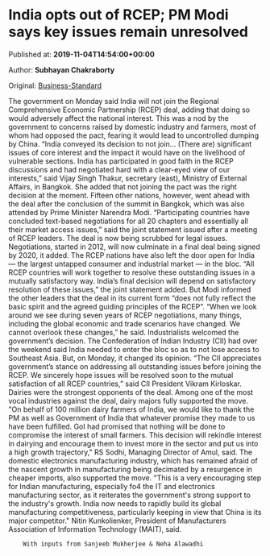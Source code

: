 
# India opts out of RCEP; PM Modi says key issues remain unresolved

Published at: **2019-11-04T14:54:00+00:00**

Author: **Subhayan Chakraborty**

Original: [Business-Standard](https://www.business-standard.com/article/economy-policy/india-opts-out-of-rcep-pm-modi-says-key-issues-remain-unresolved-119110401464_1.html)

The government on Monday said India will not join the Regional Comprehensive Economic Partnership (RCEP) deal, adding that doing so would adversely affect the national interest.
This was a nod by the government to concerns raised by domestic industry and farmers, most of whom had opposed the pact, fearing it would lead to uncontrolled dumping by China.
“India conveyed its decision to not join… (There are) significant issues of core interest and the impact it would have on the livelihood of vulnerable sections. India has participated in good faith in the RCEP discussions and had negotiated hard with a clear-eyed view of our interests,” said Vijay Singh Thakur, secretary (east), Ministry of External Affairs, in Bangkok.
She added that not joining the pact was the right decision at the moment.
Fifteen other nations, however, went ahead with the deal after the conclusion of the summit in Bangkok, which was also attended by Prime Minister Narendra Modi.
“Participating countries have concluded text-based negotiations for all 20 chapters and essentially all their market access issues,” said the joint statement issued after a meeting of RCEP leaders. The deal is now being scrubbed for legal issues.
Negotiations, started in 2012, will now culminate in a final deal being signed by 2020, it added.
The RCEP nations have also left the door open for India — the largest untapped consumer and industrial market — in the bloc. “All RCEP countries will work together to resolve these outstanding issues in a mutually satisfactory way. India’s final decision will depend on satisfactory resolution of these issues,” the joint statement added. But Modi informed the other leaders that the deal in its current form “does not fully reflect the basic spirit and the agreed guiding principles of the RCEP”.
“When we look around we see during seven years of RCEP negotiations, many things, including the global economic and trade scenarios have changed. We cannot overlook these changes,” he said.
Industrialists welcomed the government’s decision. The Confederation of Indian Industry (CII) had over the weekend said India needed to enter the bloc so as to not lose access to Southeast Asia. But, on Monday, it changed its opinion.
“The CII appreciates government’s stance on addressing all outstanding issues before joining the RCEP. We sincerely hope issues will be resolved soon to the mutual satisfaction of all RCEP countries,” said CII President Vikram Kirloskar. Dairies were the strongest opponents of the deal.
Among one of the most vocal industries against the deal, dairy majors fully supported the move. "On behalf of 100 million dairy farmers of India, we would like to thank the PM as well as Government of India that whatever promise they made to us have been fulfilled. GoI had promised that nothing will be done to compromise the interest of small farmers. This decision will rekindle interest in dairying and encourage them to invest more in the sector and put us into a high growth trajectory," RS Sodhi, Managing Director of Amul, said.
The domestic electronics manufacturing industry, which has remained afraid of the nascent growth in manufacturing being decimated by a resurgence in cheaper imports, also supported the move.
"This is a very encouraging step for Indian manufacturing, especially fo4 the IT and electronics manufacturing sector, as it reiterates the government's strong support to the industry's growth. India now needs to rapidly build its global manufacturing competitiveness, particularly keeping in view that China is its major competitor." Nitin Kunkolienker, President of Manufacturers Association of Information Technology (MAIT), said.

        With inputs from Sanjeeb Mukherjee & Neha Alawadhi
      
